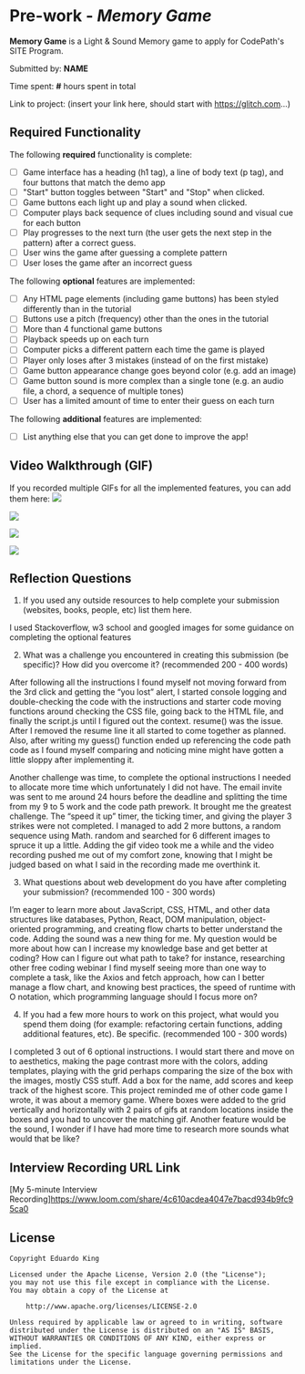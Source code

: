 # Pre-work - *Memory Game*

**Memory Game** is a Light & Sound Memory game to apply for CodePath's SITE Program. 

Submitted by: **NAME**

Time spent: **#** hours spent in total

Link to project: (insert your link here, should start with https://glitch.com...)

## Required Functionality

The following **required** functionality is complete:

* [ ] Game interface has a heading (h1 tag), a line of body text (p tag), and four buttons that match the demo app
* [ ] "Start" button toggles between "Start" and "Stop" when clicked. 
* [ ] Game buttons each light up and play a sound when clicked. 
* [ ] Computer plays back sequence of clues including sound and visual cue for each button
* [ ] Play progresses to the next turn (the user gets the next step in the pattern) after a correct guess. 
* [ ] User wins the game after guessing a complete pattern
* [ ] User loses the game after an incorrect guess

The following **optional** features are implemented:

* [ ] Any HTML page elements (including game buttons) has been styled differently than in the tutorial
* [ ] Buttons use a pitch (frequency) other than the ones in the tutorial
* [ ] More than 4 functional game buttons
* [ ] Playback speeds up on each turn
* [ ] Computer picks a different pattern each time the game is played
* [ ] Player only loses after 3 mistakes (instead of on the first mistake)
* [ ] Game button appearance change goes beyond color (e.g. add an image)
* [ ] Game button sound is more complex than a single tone (e.g. an audio file, a chord, a sequence of multiple tones)
* [ ] User has a limited amount of time to enter their guess on each turn

The following **additional** features are implemented:

- [ ] List anything else that you can get done to improve the app!

## Video Walkthrough (GIF)

If you recorded multiple GIFs for all the implemented features, you can add them here:
![](https://i.imgur.com/PxBt4Bs.gif)

![](https://i.imgur.com/lvgnezv.gif)

![](https://i.imgur.com/0Yiz3xZ.gif)

![](https://i.imgur.com/wNry8rA.gif)


## Reflection Questions
1. If you used any outside resources to help complete your submission (websites, books, people, etc) list them here. 

I used Stackoverflow, w3 school and googled images for some guidance on completing the optional features

2. What was a challenge you encountered in creating this submission (be specific)? How did you overcome it? (recommended 200 - 400 words)
 
After following all the instructions I found myself not moving forward from the 3rd click and getting the “you lost” alert, I started console logging and double-checking the code with the instructions and starter code moving functions around checking the CSS file, going back to the HTML file, and finally the script.js until I figured out the context. resume() was the issue. After I removed the resume line it all started to come together as planned. Also, after writing my guess() function ended up referencing the code path code as I found myself comparing and noticing mine might have gotten a little sloppy after implementing it.

Another challenge was time, to complete the optional instructions I needed to allocate more time which unfortunately I did not have. The email invite was sent to me around 24 hours before the deadline and splitting the time from my 9 to 5 work and the code path prework. It brought me the greatest challenge. The “speed it up” timer, the ticking timer, and giving the player 3 strikes were not completed. I managed to add 2 more buttons, a random sequence using Math. random and searched for 6 different images to spruce it up a little. Adding the gif video took me a while and the video recording pushed me out of my comfort zone, knowing that I might be judged based on what I said in the recording made me overthink it.


3. What questions about web development do you have after completing your submission? (recommended 100 - 300 words) 

I’m eager to learn more about JavaScript, CSS, HTML, and other data structures like databases, Python, React, DOM manipulation, object-oriented programming, and creating flow charts to better understand the code. Adding the sound was a new thing for me. My question would be more about how can I increase my knowledge base and get better at coding? How can I figure out what path to take? for instance, researching other free coding webinar I find myself seeing more than one way to complete a task, like the Axios and fetch approach, how can I better manage a flow chart, and knowing best practices, the speed of runtime with O notation, which programming language should I focus more on? 

4. If you had a few more hours to work on this project, what would you spend them doing (for example: refactoring certain functions, adding additional features, etc). Be specific. (recommended 100 - 300 words) 

I completed 3 out of 6 optional instructions. I would start there and move on to aesthetics, making the page contrast more with the colors, adding templates, playing with the grid perhaps comparing the size of the box with the images, mostly CSS stuff. 
Add a box for the name, add scores and keep track of the highest score. This project reminded me of other code game I wrote, it was about a memory game. Where boxes were added to the grid vertically and horizontally with 2 pairs of gifs at random locations inside the boxes and you had to uncover the matching gif. Another feature would be the sound, I wonder if I have had more time to research more sounds what would that be like?




## Interview Recording URL Link

[My 5-minute Interview Recording]https://www.loom.com/share/4c610acdea4047e7bacd934b9fc95ca0


## License

    Copyright Eduardo King

    Licensed under the Apache License, Version 2.0 (the "License");
    you may not use this file except in compliance with the License.
    You may obtain a copy of the License at

        http://www.apache.org/licenses/LICENSE-2.0

    Unless required by applicable law or agreed to in writing, software
    distributed under the License is distributed on an "AS IS" BASIS,
    WITHOUT WARRANTIES OR CONDITIONS OF ANY KIND, either express or implied.
    See the License for the specific language governing permissions and
    limitations under the License.
